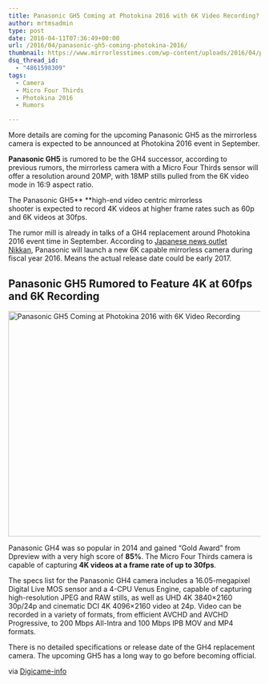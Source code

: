 ```yaml
---
title: Panasonic GH5 Coming at Photokina 2016 with 6K Video Recording?
author: mrtmsadmin
type: post
date: 2016-04-11T07:36:49+00:00
url: /2016/04/panasonic-gh5-coming-photokina-2016/
thumbnail: https://www.mirrorlesstimes.com/wp-content/uploads/2016/04/panasonic-gh5-coming-photokina-2016.jpg
dsq_thread_id:
  - "4861598309"
tags:
  - Camera
  - Micro Four Thirds
  - Photokina 2016
  - Rumors

---
```

More details are coming for the upcoming Panasonic GH5 as the mirrorless camera is expected to be announced at Photokina 2016 event in September.

**Panasonic GH5** is rumored to be the GH4 successor, according to previous rumors, the mirrorless camera with a Micro Four Thirds sensor will offer a resolution around 20MP, with 18MP stills pulled from the 6K video mode in 16:9 aspect ratio.

The Panasonic GH5** **high-end video centric mirrorless shooter is expected to record 4K videos at higher frame rates such as 60p and 6K videos at 30fps.

The rumor mill is already in talks of a GH4 replacement around Photokina 2016 event time in September. According to [Japanese news outlet Nikkan][1], Panasonic will launch a new 6K capable mirrorless camera during fiscal year 2016. Means the actual release date could be early 2017.<!--more-->

## Panasonic GH5 Rumored to Feature 4K at 60fps and 6K Recording

<img class="alignnone wp-image-77 size-full" title="Panasonic GH5 Coming at Photokina 2016 with 6K Video Recording" src="https://i2.wp.com/www.mirrorlesstimes.com/wp-content/uploads/2016/04/panasonic-gh5-coming-photokina-2016.jpg?resize=600%2C450&#038;ssl=1" alt="Panasonic GH5 Coming at Photokina 2016 with 6K Video Recording" width="600" height="450" srcset="https://i2.wp.com/www.mirrorlesstimes.com/wp-content/uploads/2016/04/panasonic-gh5-coming-photokina-2016.jpg?w=1280&ssl=1 1280w, https://i2.wp.com/www.mirrorlesstimes.com/wp-content/uploads/2016/04/panasonic-gh5-coming-photokina-2016.jpg?resize=300%2C225&ssl=1 300w, https://i2.wp.com/www.mirrorlesstimes.com/wp-content/uploads/2016/04/panasonic-gh5-coming-photokina-2016.jpg?resize=768%2C576&ssl=1 768w, https://i2.wp.com/www.mirrorlesstimes.com/wp-content/uploads/2016/04/panasonic-gh5-coming-photokina-2016.jpg?resize=1024%2C768&ssl=1 1024w, https://i2.wp.com/www.mirrorlesstimes.com/wp-content/uploads/2016/04/panasonic-gh5-coming-photokina-2016.jpg?w=1200&ssl=1 1200w" sizes="(max-width: 600px) 100vw, 600px" data-recalc-dims="1" /> 

Panasonic GH4 was so popular in 2014 and gained “Gold Award” from Dpreview with a very high score of **85%**. The Micro Four Thirds camera is capable of capturing **4K videos at a frame rate of up to 30fps**.

The specs list for the Panasonic GH4 camera includes a 16.05-megapixel Digital Live MOS sensor and a 4-CPU Venus Engine, capable of capturing high-resolution JPEG and RAW stills, as well as UHD 4K 3840×2160 30p/24p and cinematic DCI 4K 4096×2160 video at 24p. Video can be recorded in a variety of formats, from efficient AVCHD and AVCHD Progressive, to 200 Mbps All-Intra and 100 Mbps IPB MOV and MP4 formats.

There is no detailed specifications or release date of the GH4 replacement camera. The upcoming GH5 has a long way to go before becoming official.

via <a title="" href="http://digicame-info.com/2016/02/20166k30fps4k60fps.html" target="_blank" rel="nofollow external">Digicame-info</a>

 [1]: https://translate.google.com/translate?depth=1&hl=en&ie=UTF8&prev=_t&rurl=translate.google.com&sl=ja&tl=en&u=https://www.nikkan.co.jp/articles/view/00375568